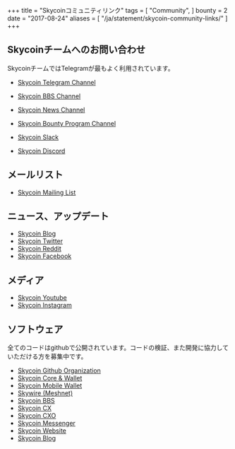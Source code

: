 +++
title = "Skycoinコミュニティリンク"
tags = [
    "Community",
]
bounty = 2
date = "2017-08-24"
aliases = [
	"/ja/statement/skycoin-community-links/"
]
+++

Skycoinチームへのお問い合わせ
--------------------------

SkycoinチームではTelegramが最もよく利用されています。

* [Skycoin Telegram Channel](https://t.me/Skycoin)
* [Skycoin BBS Channel](https://t.me/skycoinbbs)
* [Skycoin News Channel](https://t.me/skycoinnews)
* [Skycoin Bounty Program Channel](https://t.me/skycoinbounty)

* [Skycoin Slack](https://skycoin.herokuapp.com)
* [Skycoin Discord](https://discord.gg/MTepVHE)

メールリスト
------------

* [Skycoin Mailing List](http://eepurl.com/c4DyAv)

ニュース、アップデート
------------

* [Skycoin Blog](https://blog.skycoin.net)
* [Skycoin Twitter](https://twitter.com/skycoinproject)
* [Skycoin Reddit](https://reddit.com/r/skycoinproject)
* [Skycoin Facebook](https://www.facebook.com/SkycoinOfficial)

メディア
-----

* [Skycoin Youtube](https://www.youtube.com/c/skycoin)
* [Skycoin Instagram](https://www.instagram.com/skycoinproject/)

ソフトウェア
--------

全てのコードはgithubで公開されています。コードの検証、また開発に協力していただける方を募集中です。

* [Skycoin Github Organization](https://github.com/skycoin)
* [Skycoin Core & Wallet](https://github.com/skycoin/skycoin)
* [Skycoin Mobile Wallet](https://github.com/skycoin/skycoin-mobilewallet)
* [Skywire (Meshnet)](https://github.com/skycoin/skywire)
* [Skycoin BBS](https://github.com/skycoin/bbs)
* [Skycoin CX](https://github.com/skycoin/cx)
* [Skycoin CXO](https://github.com/skycoin/cxo)
* [Skycoin Messenger](https://github.com/skycoin/net)
* [Skycoin Website](https://github.com/skycoin/skycoin.net)
* [Skycoin Blog](https://github.com/skycoin/blog)

